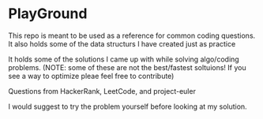 # PlayGround
This repo is meant to be used as a reference for common coding questions. It also holds some of the data structurs I have
created just as practice

It holds some of the solutions I came up with while solving algo/coding problems. 
(NOTE: some of these are not the best/fastest soltuions! If you see a way to optimize pleae feel free to contribute)

Questions from HackerRank, LeetCode, and project-euler

I would suggest to try the problem yourself before looking at my solution.
